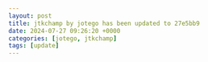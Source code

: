 ```yaml
---
layout: post
title: jtkchamp by jotego has been updated to 27e5bb9
date: 2024-07-27 09:26:20 +0000
categories: [jotego, jtkchamp]
tags: [update]
---
```


